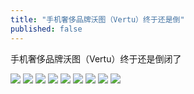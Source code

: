 ```yaml
---
title: "手机奢侈品牌沃图（Vertu）终于还是倒"
published: false
---
```

手机奢侈品牌沃图（Vertu）终于还是倒闭了

![](./1.jpg)
![](./2.jpg)
![](./3.jpg)
![](./4.jpg)
![](./5.jpg)
![](./6.jpg)
![](./7.jpg)
![](./8.jpg)
![](./9.jpg)
